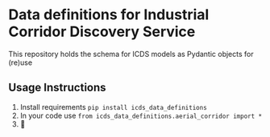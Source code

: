 # Data definitions for Industrial Corridor Discovery Service
This repository holds the schema for ICDS models as Pydantic objects for (re)use
## Usage Instructions

1. Install requirements `pip install icds_data_definitions`
2. In your code use `from icds_data_definitions.aerial_corridor import *`
3. 🎉
